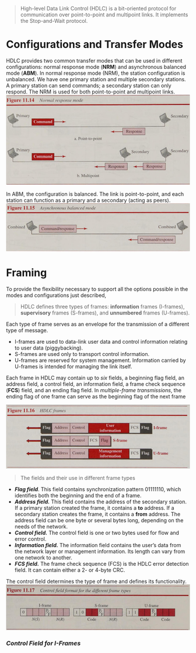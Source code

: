 >High-level Data Link Control (HDLC) is a bit-oriented protocol for communication over point-to-point and multipoint links. It implements the Stop-and-Wait protocol.
# Configurations and Transfer Modes

HDLC provides two common transfer modes that can be used in different configurations: normal response mode (**NRM**) and asynchronous balanced mode (**ABM**). 
In normal response mode (NRM), the station configuration is unbalanced. We have one primary station and multiple secondary stations. A primary station can send commands; a secondary station can only respond. 
The NRM is used for both point-to-point and multipoint links.
![Pasted image 20240909074337](Pasted%20image%2020240909074337.png)

In ABM, the configuration is balanced. The link is point-to-point, and each station can function as a primary and a secondary (acting as peers).
![Pasted image 20240909074357](Pasted%20image%2020240909074357.png)
# Framing

To provide the flexibility necessary to support all the options possible in the modes and configurations just described, 
>HDLC defines three types of frames: **information** frames (I-frames), **supervisory** frames (S-frames), and **unnumbered** frames (U-frames).

Each type of frame serves as an envelope for the transmission of a different type of message. 
* I-frames are used to data-link user data and control information relating to user data (piggybacking). 
* S-frames are used only to transport control information. 
* U-frames are reserved for system management. Information carried by U-frames is intended for managing the link itself.

Each frame in HDLC may contain up to *six* fields, a beginning flag field, an address field, a control field, an information field, a frame check sequence (**FCS**) field, and an ending flag field. In *multiple-frame transmissions*, the ending flag of one frame can serve as the beginning flag of the next frame

![Pasted image 20240909075010](Pasted%20image%2020240909075010.png)

>The fields and their use in different frame types
* ***Flag field***. This field contains synchronization pattern 01111110, which identifies both the beginning and the end of a frame.
* ***Address field.*** This field contains the address of the secondary station. If a primary station created the frame, it contains a **to** address. If a secondary station creates the frame, it contains a **from** address. The address field can be one byte or several bytes long, depending on the needs of the network.
* ***Control field.*** The control field is one or two bytes used for flow and error control.
* ***Information field.*** The information field contains the user’s data from the network layer or management information. Its length can vary from one network to another.
* ***FCS field.*** The frame check sequence (FCS) is the HDLC error detection field. It can contain either a 2- or 4-byte CRC.

The control field determines the type of frame and defines its functionality.
![Pasted image 20240909075536](Pasted%20image%2020240909075536.png)
### *Control Field for I-Frames*
